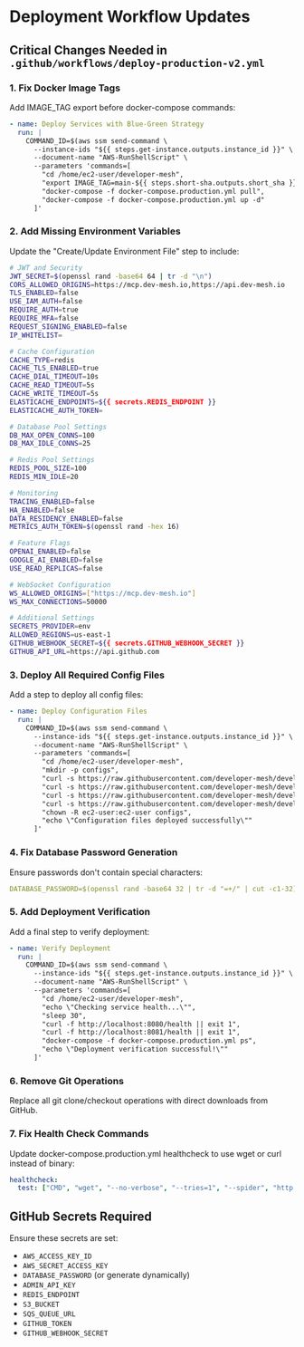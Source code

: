 # Deployment Workflow Updates

## Critical Changes Needed in `.github/workflows/deploy-production-v2.yml`

### 1. Fix Docker Image Tags
Add IMAGE_TAG export before docker-compose commands:

```yaml
- name: Deploy Services with Blue-Green Strategy
  run: |
    COMMAND_ID=$(aws ssm send-command \
      --instance-ids "${{ steps.get-instance.outputs.instance_id }}" \
      --document-name "AWS-RunShellScript" \
      --parameters 'commands=[
        "cd /home/ec2-user/developer-mesh",
        "export IMAGE_TAG=main-${{ steps.short-sha.outputs.short_sha }}",
        "docker-compose -f docker-compose.production.yml pull",
        "docker-compose -f docker-compose.production.yml up -d"
      ]'
```

### 2. Add Missing Environment Variables
Update the "Create/Update Environment File" step to include:

```bash
# JWT and Security
JWT_SECRET=$(openssl rand -base64 64 | tr -d "\n")
CORS_ALLOWED_ORIGINS=https://mcp.dev-mesh.io,https://api.dev-mesh.io
TLS_ENABLED=false
USE_IAM_AUTH=false
REQUIRE_AUTH=true
REQUIRE_MFA=false
REQUEST_SIGNING_ENABLED=false
IP_WHITELIST=

# Cache Configuration
CACHE_TYPE=redis
CACHE_TLS_ENABLED=true
CACHE_DIAL_TIMEOUT=10s
CACHE_READ_TIMEOUT=5s
CACHE_WRITE_TIMEOUT=5s
ELASTICACHE_ENDPOINTS=${{ secrets.REDIS_ENDPOINT }}
ELASTICACHE_AUTH_TOKEN=

# Database Pool Settings
DB_MAX_OPEN_CONNS=100
DB_MAX_IDLE_CONNS=25

# Redis Pool Settings
REDIS_POOL_SIZE=100
REDIS_MIN_IDLE=20

# Monitoring
TRACING_ENABLED=false
HA_ENABLED=false
DATA_RESIDENCY_ENABLED=false
METRICS_AUTH_TOKEN=$(openssl rand -hex 16)

# Feature Flags
OPENAI_ENABLED=false
GOOGLE_AI_ENABLED=false
USE_READ_REPLICAS=false

# WebSocket Configuration
WS_ALLOWED_ORIGINS=["https://mcp.dev-mesh.io"]
WS_MAX_CONNECTIONS=50000

# Additional Settings
SECRETS_PROVIDER=env
ALLOWED_REGIONS=us-east-1
GITHUB_WEBHOOK_SECRET=${{ secrets.GITHUB_WEBHOOK_SECRET }}
GITHUB_API_URL=https://api.github.com
```

### 3. Deploy All Required Config Files
Add a step to deploy all config files:

```yaml
- name: Deploy Configuration Files
  run: |
    COMMAND_ID=$(aws ssm send-command \
      --instance-ids "${{ steps.get-instance.outputs.instance_id }}" \
      --document-name "AWS-RunShellScript" \
      --parameters 'commands=[
        "cd /home/ec2-user/developer-mesh",
        "mkdir -p configs",
        "curl -s https://raw.githubusercontent.com/developer-mesh/developer-mesh/${{ github.sha }}/configs/config.base.yaml > configs/config.base.yaml",
        "curl -s https://raw.githubusercontent.com/developer-mesh/developer-mesh/${{ github.sha }}/configs/config.production.yaml > configs/config.production.yaml",
        "curl -s https://raw.githubusercontent.com/developer-mesh/developer-mesh/${{ github.sha }}/configs/auth.production.yaml > configs/auth.production.yaml",
        "curl -s https://raw.githubusercontent.com/developer-mesh/developer-mesh/${{ github.sha }}/docker-compose.production.yml > docker-compose.production.yml",
        "chown -R ec2-user:ec2-user configs",
        "echo \"Configuration files deployed successfully\""
      ]'
```

### 4. Fix Database Password Generation
Ensure passwords don't contain special characters:

```yaml
DATABASE_PASSWORD=$(openssl rand -base64 32 | tr -d "=+/" | cut -c1-32)
```

### 5. Add Deployment Verification
Add a final step to verify deployment:

```yaml
- name: Verify Deployment
  run: |
    COMMAND_ID=$(aws ssm send-command \
      --instance-ids "${{ steps.get-instance.outputs.instance_id }}" \
      --document-name "AWS-RunShellScript" \
      --parameters 'commands=[
        "cd /home/ec2-user/developer-mesh",
        "echo \"Checking service health...\"",
        "sleep 30",
        "curl -f http://localhost:8080/health || exit 1",
        "curl -f http://localhost:8081/health || exit 1",
        "docker-compose -f docker-compose.production.yml ps",
        "echo \"Deployment verification successful!\""
      ]'
```

### 6. Remove Git Operations
Replace all git clone/checkout operations with direct downloads from GitHub.

### 7. Fix Health Check Commands
Update docker-compose.production.yml healthcheck to use wget or curl instead of binary:

```yaml
healthcheck:
  test: ["CMD", "wget", "--no-verbose", "--tries=1", "--spider", "http://localhost:8080/health"]
```

## GitHub Secrets Required
Ensure these secrets are set:
- `AWS_ACCESS_KEY_ID`
- `AWS_SECRET_ACCESS_KEY`
- `DATABASE_PASSWORD` (or generate dynamically)
- `ADMIN_API_KEY`
- `REDIS_ENDPOINT`
- `S3_BUCKET`
- `SQS_QUEUE_URL`
- `GITHUB_TOKEN`
- `GITHUB_WEBHOOK_SECRET`